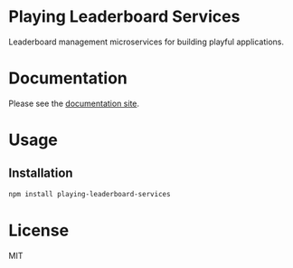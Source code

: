 Playing Leaderboard Services
============================

Leaderboard management microservices for building playful applications.

# Documentation

Please see the [documentation site](https://playingio.github.io).

# Usage

## Installation

```bash
npm install playing-leaderboard-services
```

# License

MIT